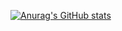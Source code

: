 [![Anurag's GitHub stats](https://github-readme-stats.vercel.app/api?username=chenpotatos)](https://github.com/anuraghazra/github-readme-stats)
